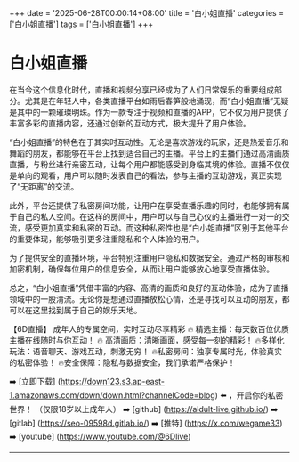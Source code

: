 +++
date = '2025-06-28T00:00:14+08:00'
title = '白小姐直播'
categories = ['白小姐直播']
tags = ['白小姐直播']
+++

# 白小姐直播

在当今这个信息化时代，直播和视频分享已经成为了人们日常娱乐的重要组成部分。尤其是在年轻人中，各类直播平台如雨后春笋般地涌现，而“白小姐直播”无疑是其中的一颗璀璨明珠。作为一款专注于视频和直播的APP，它不仅为用户提供了丰富多彩的直播内容，还通过创新的互动方式，极大提升了用户体验。

“白小姐直播”的特色在于其实时互动性。无论是喜欢游戏的玩家，还是热爱音乐和舞蹈的朋友，都能够在平台上找到适合自己的主播。平台上的主播们通过高清画质直播，与粉丝进行亲密互动，让每个用户都能感受到身临其境的体验。直播不仅仅是单向的观看，用户可以随时发表自己的看法，参与主播的互动游戏，真正实现了“无距离”的交流。

此外，平台还提供了私密房间功能，让用户在享受直播乐趣的同时，也能够拥有属于自己的私人空间。在这样的房间中，用户可以与自己心仪的主播进行一对一的交流，感受更加真实和私密的互动。而这种私密性也是“白小姐直播”区别于其他平台的重要体现，能够吸引更多注重隐私和个人体验的用户。

为了提供安全的直播环境，平台特别注重用户隐私和数据安全。通过严格的审核和加密机制，确保每位用户的信息安全，从而让用户能够放心地享受直播体验。

总之，“白小姐直播”凭借丰富的内容、高清的画质和良好的互动体验，成为了直播领域中的一股清流。无论你是想通过直播放松心情，还是寻找可以互动的朋友，都可以在这里找到属于自己的娱乐天地。

【6D直播】
成年人的专属空间，实时互动尽享精彩
🔥 精选主播：每天数百位优质主播在线随时与你互动！
🔥 高清画质：清晰画面，感受每一刻的精彩！
🔥多样化玩法：语音聊天、游戏互动，刺激无穷！
🔥私密房间：独享专属时光，体验真实的私密体验！
🔥安全保障：隐私与数据安全，我们承诺严格保护！

➡️ [立即下载] (https://down123.s3.ap-east-1.amazonaws.com/down/down.html?channelCode=blog) ⬅️ ，开启你的私密世界！
（仅限18岁以上成年人）
➡️ [github] (https://aldult-live.github.io/)
➡️ [gitlab] (https://seo-09598d.gitlab.io/)
➡️ [推特] (https://x.com/wegame33)
➡️ [youtube] (https://www.youtube.com/@6Dlive)

---

